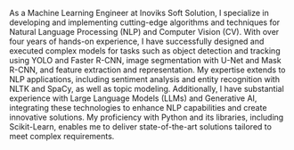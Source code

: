 As a Machine Learning Engineer at Inoviks Soft Solution, I specialize in developing and implementing cutting-edge algorithms and techniques for Natural Language Processing (NLP) and Computer Vision (CV). With over four years of hands-on experience, I have successfully designed and executed complex models for tasks such as object detection and tracking using YOLO and Faster R-CNN, image segmentation with U-Net and Mask R-CNN, and feature extraction and representation. My expertise extends to NLP applications, including sentiment analysis and entity recognition with NLTK and SpaCy, as well as topic modeling. Additionally, I have substantial experience with Large Language Models (LLMs) and Generative AI, integrating these technologies to enhance NLP capabilities and create innovative solutions. My proficiency with Python and its libraries, including Scikit-Learn, enables me to deliver state-of-the-art solutions tailored to meet complex requirements.
